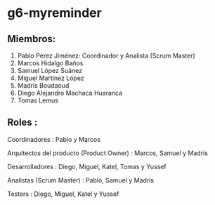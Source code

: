 # g6-myreminder

## Miembros:
1. Pablo Pérez Jiménez: Coordinador y Analista (Scrum Master)
2. Marcos Hidalgo Baños
3. Samuel López Suánez
4. Miguel Martínez López
5. Madris Boudaoud
6. Diego Alejandro Machaca Huaranca
7. Tomas Lemus

## Roles :

Coordinadores : Pablo y Marcos

Arquitectos del producto (Product Owner) : Marcos, Samuel y Madris

Desarrolladores : Diego, Miguel, Katel, Tomas y Yussef

Analistas (Scrum Master) : Pablo, Samuel y Madris

Testers : Diego, Miguel, Katel y Yussef
